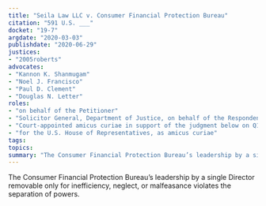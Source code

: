 ```yaml
---
title: "Seila Law LLC v. Consumer Financial Protection Bureau"
citation: "591 U.S. ___"
docket: "19-7"
argdate: "2020-03-03"
publishdate: "2020-06-29"
justices:
- "2005roberts"
advocates:
- "Kannon K. Shanmugam"
- "Noel J. Francisco"
- "Paul D. Clement"
- "Douglas N. Letter"
roles:
- "on behalf of the Petitioner"
- "Solicitor General, Department of Justice, on behalf of the Respondent, supporting vacatur"
- "Court-appointed amicus curiae in support of the judgment below on Q1"
- "for the U.S. House of Representatives, as amicus curiae"
tags:
topics:
summary: "The Consumer Financial Protection Bureau’s leadership by a single Director removable only for inefficiency, neglect, or malfeasance violates the separation of powers."
---
```

The Consumer Financial Protection Bureau’s leadership by a single Director removable only for inefficiency, neglect, or malfeasance violates the separation of powers.